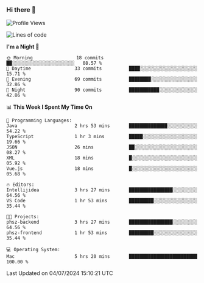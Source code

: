 ### Hi there 👋

<!--
**ALiersEL/ALiersEL** is a ✨ _special_ ✨ repository because its `README.md` (this file) appears on your GitHub profile.

Here are some ideas to get you started:

- 🔭 I’m currently working on ...
- 🌱 I’m currently learning ...
- 👯 I’m looking to collaborate on ...
- 🤔 I’m looking for help with ...
- 💬 Ask me about ...
- 📫 How to reach me: ...
- 😄 Pronouns: ...
- ⚡ Fun fact: ...
-->

<!--START_SECTION:waka-->
![Profile Views](http://img.shields.io/badge/Profile%20Views-0-blue)

![Lines of code](https://img.shields.io/badge/From%20Hello%20World%20I%27ve%20Written-5.3%20million%20lines%20of%20code-blue)

**I'm a Night 🦉** 

```text
🌞 Morning                18 commits          ██░░░░░░░░░░░░░░░░░░░░░░░   08.57 % 
🌆 Daytime                33 commits          ████░░░░░░░░░░░░░░░░░░░░░   15.71 % 
🌃 Evening                69 commits          ████████░░░░░░░░░░░░░░░░░   32.86 % 
🌙 Night                  90 commits          ███████████░░░░░░░░░░░░░░   42.86 % 
```


📊 **This Week I Spent My Time On** 

```text
💬 Programming Languages: 
Java                     2 hrs 53 mins       ██████████████░░░░░░░░░░░   54.22 % 
TypeScript               1 hr 3 mins         █████░░░░░░░░░░░░░░░░░░░░   19.66 % 
JSON                     26 mins             ██░░░░░░░░░░░░░░░░░░░░░░░   08.27 % 
XML                      18 mins             █░░░░░░░░░░░░░░░░░░░░░░░░   05.92 % 
Vue.js                   18 mins             █░░░░░░░░░░░░░░░░░░░░░░░░   05.68 % 

🔥 Editors: 
Intellijidea             3 hrs 27 mins       ████████████████░░░░░░░░░   64.56 % 
VS Code                  1 hr 53 mins        █████████░░░░░░░░░░░░░░░░   35.44 % 

🐱‍💻 Projects: 
phsz-backend             3 hrs 27 mins       ████████████████░░░░░░░░░   64.56 % 
phsz-frontend            1 hr 53 mins        █████████░░░░░░░░░░░░░░░░   35.44 % 

💻 Operating System: 
Mac                      5 hrs 20 mins       █████████████████████████   100.00 % 
```


 Last Updated on 04/07/2024 15:10:21 UTC
<!--END_SECTION:waka-->
